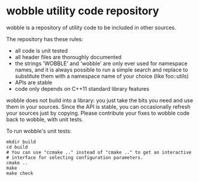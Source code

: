 # wobble utility code repository

wobble is a repository of utility code to be included in other sources.

The repository has these rules:

 - all code is unit tested
 - all header files are thoroughly documented
 - the strings 'WOBBLE' and 'wobble' are only ever used for namespace names, and
   it is always possible to run a simple search and replace to substitute them
   with a namespace name of your choice (like foo::utils)
 - APIs are stable
 - code only depends on C++11 standard library features

wobble does not build into a library: you just take the bits you need and use
them in your sources. Since the API is stable, you can occasionally refresh
your sources just by copying. Please contribute your fixes to wobble code back
to wobble, with unit tests.


To run wobble's unit tests:

```shell
mkdir build
cd build
# You can use "ccmake .." instead of "cmake .." to get an interactive
# interface for selecting configuration parameters.
cmake ..
make
make check
```
